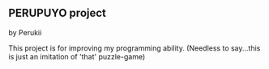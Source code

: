 
## PERUPUYO project

by Perukii

This project is for improving my programming ability.
(Needless to say...this is just an imitation of 'that' puzzle-game)

